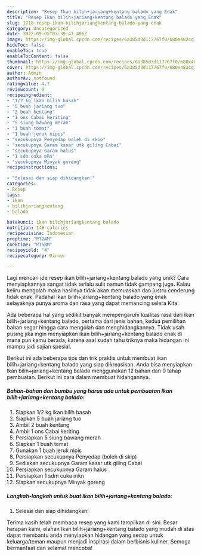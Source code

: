 ```yaml
---
description: "Resep Ikan bilih+jariang+kentang balado yang Enak"
title: "Resep Ikan bilih+jariang+kentang balado yang Enak"
slug: 1718-resep-ikan-bilihjariangkentang-balado-yang-enak
category: Uncategorized
date: 2022-09-05T03:39:47.496Z
image: https://img-global.cpcdn.com/recipes/6a385d3d117767f0/680x482cq70/ikan-bilihjariangkentang-balado-foto-resep-utama.jpg
hideToc: false
enableToc: true
enableTocContent: false
thumbnail: https://img-global.cpcdn.com/recipes/6a385d3d117767f0/680x482cq70/ikan-bilihjariangkentang-balado-foto-resep-utama.jpg
cover: https://img-global.cpcdn.com/recipes/6a385d3d117767f0/680x482cq70/ikan-bilihjariangkentang-balado-foto-resep-utama.jpg
author: Admin
authorAv: notfound
ratingvalue: 4.7
reviewcount: 9
recipeingredient:
- "1/2 kg ikan bilih basah"
- "5 buah jariang tuo"
- "2 buah kentang"
- "1 ons Cabai keriting"
- "5 siung bawang merah"
- "1 buah tomat"
- "1 buah jeruk nipis"
- "secukupnya Penyedap boleh di skip"
- "secukupnya Garam kasar utk giling Cabai"
- "secukupnya Garam halus"
- "1 sdm cuka mkn"
- "secukupnya Minyak goreng"
recipeinstructions:

- "Selesai dan siap dihidangkan!"
categories:
- Resep
tags:
- ikan
- bilihjariangkentang
- balado

katakunci: ikan bilihjariangkentang balado 
nutrition: 146 calories
recipecuisine: Indonesian
preptime: "PT24M"
cooktime: "PT58M"
recipeyield: "4"
recipecategory: Dinner

---
```





Lagi mencari ide resep ikan bilih+jariang+kentang balado yang unik? Cara menyiapkannya sangat tidak terlalu sulit namun tidak gampang juga. Kalau keliru mengolah maka hasilnya tidak akan memuaskan dan justru cenderung tidak enak. Padahal ikan bilih+jariang+kentang balado yang enak selayaknya punya aroma dan rasa yang dapat memancing selera Kita.







Ada beberapa hal yang sedikit banyak mempengaruhi kualitas rasa dari ikan bilih+jariang+kentang balado, pertama dari jenis bahan, kedua pemilihan bahan segar hingga cara mengolah dan menghidangkannya. Tidak usah pusing jika ingin menyiapkan ikan bilih+jariang+kentang balado enak di mana pun kamu berada, karena asal sudah tahu triknya maka hidangan ini mampu jadi sajian spesial.






Berikut ini ada beberapa tips dan trik praktis untuk membuat ikan bilih+jariang+kentang balado yang siap dikreasikan. Anda bisa menyiapkan Ikan bilih+jariang+kentang balado menggunakan 12 bahan dan 0 tahap pembuatan. Berikut ini cara dalam membuat hidangannya.

<!--inarticleads1-->

##### Bahan-bahan dan bumbu yang harus ada untuk pembuatan Ikan bilih+jariang+kentang balado:

1. Siapkan 1/2 kg ikan bilih basah
1. Siapkan 5 buah jariang tuo
1. Ambil 2 buah kentang
1. Ambil 1 ons Cabai keriting
1. Persiapkan 5 siung bawang merah
1. Siapkan 1 buah tomat
1. Gunakan 1 buah jeruk nipis
1. Persiapkan secukupnya Penyedap (boleh di skip)
1. Sediakan secukupnya Garam kasar utk giling Cabai
1. Persiapkan secukupnya Garam halus
1. Persiapkan 1 sdm cuka mkn
1. Siapkan secukupnya Minyak goreng




<!--inarticleads2-->

##### Langkah-langkah untuk buat Ikan bilih+jariang+kentang balado:


1. Selesai dan siap dihidangkan!



Terima kasih telah membaca resep yang kami tampilkan di sini. Besar harapan kami, olahan Ikan bilih+jariang+kentang balado yang mudah di atas dapat membantu anda menyiapkan hidangan yang sedap untuk keluarga/teman maupun menjadi inspirasi dalam berbisnis kuliner. Semoga bermanfaat dan selamat mencoba!
